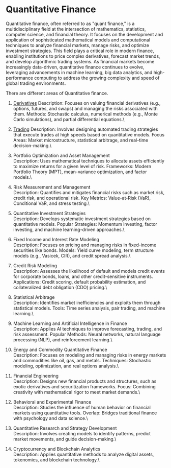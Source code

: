 # Quantitative Finance

Quantitative finance, often referred to as "quant finance," is a multidisciplinary field at the intersection of mathematics, statistics, computer science, and financial theory. It focuses on the development and application of sophisticated mathematical models and computational techniques to analyze financial markets, manage risks, and optimize investment strategies. This field plays a critical role in modern finance, enabling institutions to price complex derivatives, forecast market trends, and develop algorithmic trading systems. As financial markets become increasingly data-driven, quantitative finance continues to evolve, leveraging advancements in machine learning, big data analytics, and high-performance computing to address the growing complexity and speed of global trading environments.

There are different areas of Quantitative finance.

1. [Derivatives]()
Description: Focuses on valuing financial derivatives (e.g., options, futures, and swaps) and managing the risks associated with them.
Methods: Stochastic calculus, numerical methods (e.g., Monte Carlo simulations), and partial differential equations.\

2. [Trading]()
Description: Involves designing automated trading strategies that execute trades at high speeds based on quantitative models.
Focus Areas: Market microstructure, statistical arbitrage, and real-time decision-making.\
4. Portfolio Optimization and Asset Management\
Description: Uses mathematical techniques to allocate assets efficiently to maximize returns for a given level of risk.
Frameworks: Modern Portfolio Theory (MPT), mean-variance optimization, and factor models.\
5. Risk Measurement and Management\
Description: Quantifies and mitigates financial risks such as market risk, credit risk, and operational risk.
Key Metrics: Value-at-Risk (VaR), Conditional VaR, and stress testing.\
6. Quantitative Investment Strategies\
Description: Develops systematic investment strategies based on quantitative models.
Popular Strategies: Momentum investing, factor investing, and machine learning-driven approaches.\
7. Fixed Income and Interest Rate Modeling\
Description: Focuses on pricing and managing risks in fixed-income securities like bonds.
Models: Yield curve modeling, term structure models (e.g., Vasicek, CIR), and credit spread analysis.\
8. Credit Risk Modeling\
Description: Assesses the likelihood of default and models credit events for corporate bonds, loans, and other credit-sensitive instruments.
Applications: Credit scoring, default probability estimation, and collateralized debt obligation (CDO) pricing.\
9. Statistical Arbitrage\
Description: Identifies market inefficiencies and exploits them through statistical models.
Tools: Time series analysis, pair trading, and machine learning.\
10. Machine Learning and Artificial Intelligence in Finance\
Description: Applies AI techniques to improve forecasting, trading, and risk assessment.
Popular Methods: Neural networks, natural language processing (NLP), and reinforcement learning.\
11. Energy and Commodity Quantitative Finance\
Description: Focuses on modeling and managing risks in energy markets and commodities like oil, gas, and metals.
Techniques: Stochastic modeling, optimization, and real options analysis.\
12. Financial Engineering\
Description: Designs new financial products and structures, such as exotic derivatives and securitization frameworks.
Focus: Combining creativity with mathematical rigor to meet market demands.\
13. Behavioral and Experimental Finance\
Description: Studies the influence of human behavior on financial markets using quantitative tools.
Overlap: Bridges traditional finance with psychology and data science.\
14. Quantitative Research and Strategy Development\
Description: Involves creating models to identify patterns, predict market movements, and guide decision-making.\
15. Cryptocurrency and Blockchain Analytics\
Description: Applies quantitative methods to analyze digital assets, tokenomics, and blockchain technology.\
